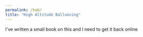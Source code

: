 ```yaml
---
permalink: /hab/
title: "High Altitude Ballooning"
---
```


I've written a small book on this and I need to get it back online